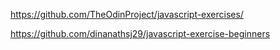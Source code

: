 https://github.com/TheOdinProject/javascript-exercises/

https://github.com/dinanathsj29/javascript-exercise-beginners